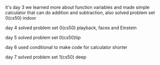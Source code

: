 it's day 3 we learned more about function variables and made simple calculator that can do addition and subtraction, also solved problem set 0(cs50) indoor

day 4 solved problem set 0(cs50) playback, faces and Einstein 

day 5 solved problem set 0(cs50)tip 

day 6 used conditional to make code for calculator shorter 

day 7 solved problem set 1(cs50) deep 